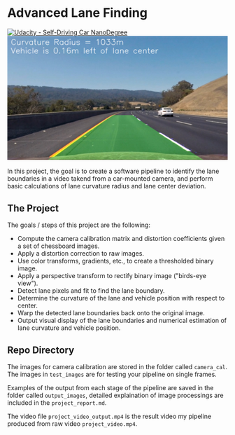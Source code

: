 # Advanced Lane Finding

[![Udacity - Self-Driving Car NanoDegree](https://s3.amazonaws.com/udacity-sdc/github/shield-carnd.svg)](http://www.udacity.com/drive)
![Lanes Image](./output_images/pipeline.png)

In this project, the goal is to create a software pipeline to identify the lane boundaries in a video takend
from a car-mounted camera, and perform basic calculations of lane curvature radius and lane center deviation.

## The Project

The goals / steps of this project are the following:

* Compute the camera calibration matrix and distortion coefficients given a set of chessboard images.
* Apply a distortion correction to raw images.
* Use color transforms, gradients, etc., to create a thresholded binary image.
* Apply a perspective transform to rectify binary image ("birds-eye view").
* Detect lane pixels and fit to find the lane boundary.
* Determine the curvature of the lane and vehicle position with respect to center.
* Warp the detected lane boundaries back onto the original image.
* Output visual display of the lane boundaries and numerical estimation of lane curvature and vehicle
  position.

## Repo Directory

The images for camera calibration are stored in the folder called `camera_cal`.  The images in `test_images`
are for testing your pipeline on single frames.

Examples of the output from each stage of the pipeline are saved in the folder called `output_images`,
detailed explaination of image processings are included in the `project_report.md`.

The video file `project_video_output.mp4` is the result video my pipeline produced from raw video `project_video.mp4`.
